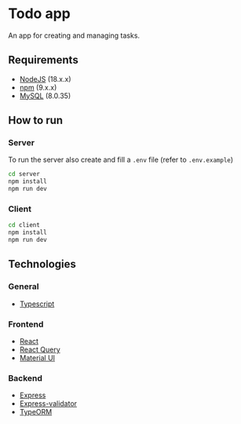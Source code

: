 # Todo app

An app for creating and managing tasks.

## Requirements

- [NodeJS](https://nodejs.org/en/) (18.x.x)
- [npm](https://www.npmjs.com/) (9.x.x)
- [MySQL](https://www.mysql.com/) (8.0.35)

## How to run

### Server

To run the server also create and fill a `.env` file (refer to `.env.example`)

```bash
cd server
npm install
npm run dev
```

### Client

```bash
cd client
npm install
npm run dev
```

## Technologies

### General

- [Typescript](https://www.typescriptlang.org/)

### Frontend

- [React](https://react.dev/)
- [React Query](https://tanstack.com/query/latest/)
- [Material UI](https://mui.com/)

### Backend

- [Express](https://expressjs.com/)
- [Express-validator](https://express-validator.github.io/docs)
- [TypeORM](https://typeorm.io/)
